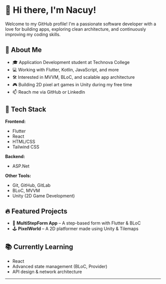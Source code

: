 # 👋 Hi there, I'm Nacuy!

Welcome to my GitHub profile! I'm a passionate software developer with a love for building apps, exploring clean architecture, and continuously improving my coding skills.

## 🧠 About Me

- 🎓 Application Development student at Technova College
- 💻 Working with Flutter, Kotlin, JavaScript, and more
- 🛠️ Interested in MVVM, BLoC, and scalable app architecture
- 🎮 Building 2D pixel art games in Unity during my free time
- 📫 Reach me via GitHub or LinkedIn

## 🚀 Tech Stack

**Frontend:**
- Flutter
- React
- HTML/CSS
- Tailwind CSS

**Backend:**
- ASP.Net

**Other Tools:**
- Git, GitHub, GitLab
- BLoC, MVVM
- Unity (2D Game Development)

## 🔥 Featured Projects
- 📱 **MultiStepForm App** – A step-based form with Flutter & BLoC
- 🕹️ **PixelWorld** – A 2D platformer made using Unity & Tilemaps

## 📚 Currently Learning
- React
- Advanced state management (BLoC, Provider)
- API design & network architecture

---
